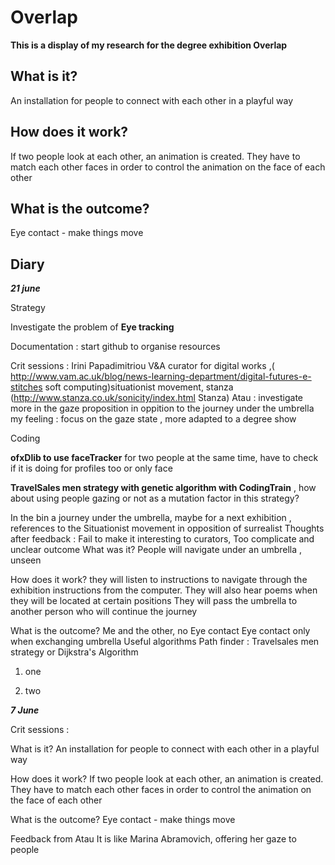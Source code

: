 # Overlap
**This is a display of my research for the degree exhibition Overlap**

## What is it?
An installation for people to connect with each other in a playful way


## How does it work?
If two people look at each other, an animation is created.
They have to match each other faces in order to control the animation on the face of each other

## What is the outcome?

Eye contact - make things move


## Diary



***21 june***



Strategy

Investigate the problem of **Eye tracking**


Documentation : start github to organise resources

Crit sessions : Irini Papadimitriou V&A curator for digital works ,( http://www.vam.ac.uk/blog/news-learning-department/digital-futures-e-stitches soft computing)situationist movement, stanza (http://www.stanza.co.uk/sonicity/index.html Stanza)
Atau : investigate more in the gaze proposition in oppition to the journey under the umbrella
my feeling : focus on the gaze state , more adapted to a degree show


Coding 

**ofxDlib to use faceTracker** for two people at the same time, have to check if it is doing for profiles too or only face

**TravelSales men strategy with genetic algorithm with CodingTrain** , how about using people gazing or not as a mutation factor in this strategy? 



In the bin
a journey under the umbrella, maybe for a next exhibition , references to the Situationist movement in opposition of surrealist
Thoughts after feedback : Fail to make it interesting to curators, Too complicate and unclear outcome
What was it?
People will navigate under an umbrella , unseen 

How does it work?
they will listen to instructions to navigate through the exhibition
instructions from the computer. They will also hear poems when they will be located at certain positions
They will pass the umbrella to another person who will continue the journey

What is the outcome?
Me and the other, no Eye contact
Eye contact only when exchanging umbrella
Useful algorithms
Path finder : Travelsales men strategy or Dijkstra's Algorithm 



1. one


2. two


***7 June***

Crit sessions : 

What is it?
An installation for people to connect with each other in a playful way

How does it work?
If two people look at each other, an animation is created.
They have to match each other faces in order to control the animation on the face of each other

What is the outcome?
Eye contact - make things move

Feedback from Atau
It is like Marina Abramovich, offering her gaze to people 



